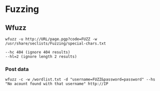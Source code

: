 # Fuzzing

## Wfuzz

```
wfuzz -u http://URL/page.pgp?code=FUZZ -w /usr/share/seclists/Fuzzing/special-chars.txt

--hc 404 (ignore 404 results)
--hl=2 (ignore length 2 results)
```

### Post data
```
wfuzz -c -w /wordlist.txt -d "username=FUZZ&password=password" --hs "No acount found with that username" http://IP
```